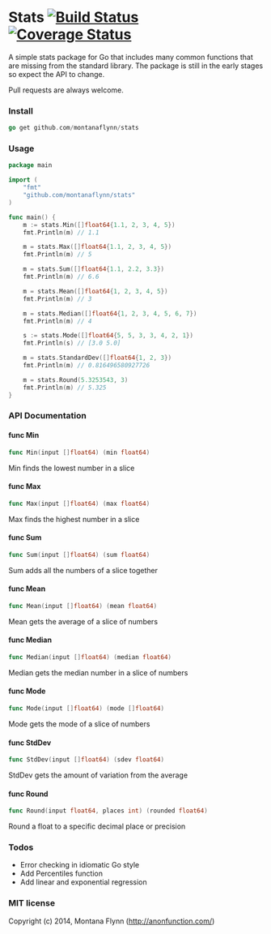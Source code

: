 # Stats [![Build Status](https://img.shields.io/wercker/ci/548fca786b3ba8733d7f219d.svg?style=flat-square)](https://app.wercker.com/project/bykey/2eafc5c6f7c702b53d967aef3b2bb65e) [![Coverage Status](https://img.shields.io/coveralls/montanaflynn/stats.svg?style=flat-square)](https://coveralls.io/r/montanaflynn/stats?branch=master)

A simple stats package for Go that includes many common functions that are missing from the standard library. The package is still in the early stages so expect the API to change. 

Pull requests are always welcome.

### Install

```go
go get github.com/montanaflynn/stats
```

### Usage

```go
package main

import (
    "fmt"
    "github.com/montanaflynn/stats"
)

func main() {
    m := stats.Min([]float64{1.1, 2, 3, 4, 5})
    fmt.Println(m) // 1.1

    m = stats.Max([]float64{1.1, 2, 3, 4, 5})
    fmt.Println(m) // 5

    m = stats.Sum([]float64{1.1, 2.2, 3.3})
    fmt.Println(m) // 6.6

    m = stats.Mean([]float64{1, 2, 3, 4, 5})
    fmt.Println(m) // 3

    m = stats.Median([]float64{1, 2, 3, 4, 5, 6, 7})
    fmt.Println(m) // 4

    s := stats.Mode([]float64{5, 5, 3, 3, 4, 2, 1})
    fmt.Println(s) // [3.0 5.0]

    m = stats.StandardDev([]float64{1, 2, 3})
    fmt.Println(m) // 0.816496580927726

    m = stats.Round(5.3253543, 3)
    fmt.Println(m) // 5.325
}
```

### API Documentation

#### func  Min

```go
func Min(input []float64) (min float64)
```
Min finds the lowest number in a slice

#### func  Max

```go
func Max(input []float64) (max float64)
```
Max finds the highest number in a slice

#### func  Sum

```go
func Sum(input []float64) (sum float64)
```
Sum adds all the numbers of a slice together

#### func  Mean

```go
func Mean(input []float64) (mean float64)
```
Mean gets the average of a slice of numbers

#### func  Median

```go
func Median(input []float64) (median float64)
```
Median gets the median number in a slice of numbers

#### func  Mode

```go
func Mode(input []float64) (mode []float64)
```
Mode gets the mode of a slice of numbers

#### func  StdDev

```go
func StdDev(input []float64) (sdev float64)
```
StdDev gets the amount of variation from the average

#### func  Round

```go
func Round(input float64, places int) (rounded float64)
```
Round a float to a specific decimal place or precision

### Todos

- Error checking in idiomatic Go style
- Add Percentiles function
- Add linear and exponential regression 

### MIT license

Copyright (c) 2014, Montana Flynn (http://anonfunction.com/)